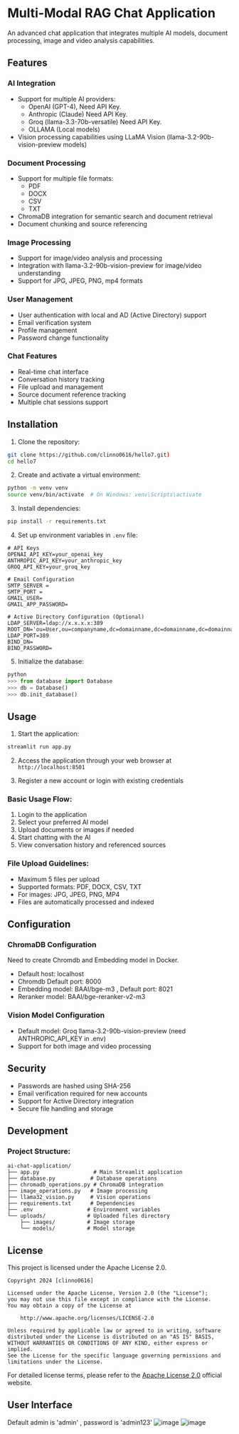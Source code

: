 # Multi-Modal RAG Chat Application

An advanced chat application that integrates multiple AI models, document processing, image and video analysis capabilities.

## Features

### AI Integration
- Support for multiple AI providers:
  - OpenAI (GPT-4), Need API Key.
  - Anthropic (Claude) Need API Key.
  - Groq (llama-3.3-70b-versatile) Need API Key.
  - OLLAMA (Local models)
- Vision processing capabilities using LLaMA Vision (llama-3.2-90b-vision-preview models)

### Document Processing
- Support for multiple file formats:
  - PDF
  - DOCX
  - CSV
  - TXT
- ChromaDB integration for semantic search and document retrieval
- Document chunking and source referencing

### Image Processing
- Support for image/video analysis and processing
- Integration with llama-3.2-90b-vision-preview for image/video understanding
- Support for JPG, JPEG, PNG, mp4 formats

### User Management
- User authentication with local and AD (Active Directory) support
- Email verification system
- Profile management
- Password change functionality

### Chat Features
- Real-time chat interface
- Conversation history tracking
- File upload and management
- Source document reference tracking
- Multiple chat sessions support

## Installation

1. Clone the repository:
```bash
git clone https://github.com/clinno0616/hello7.git)
cd hello7
```

2. Create and activate a virtual environment:
```bash
python -m venv venv
source venv/bin/activate  # On Windows: venv\Scripts\activate
```

3. Install dependencies:
```bash
pip install -r requirements.txt
```

4. Set up environment variables in `.env` file:
```plaintext
# API Keys
OPENAI_API_KEY=your_openai_key
ANTHROPIC_API_KEY=your_anthropic_key
GROQ_API_KEY=your_groq_key

# Email Configuration
SMTP_SERVER = 
SMTP_PORT = 
GMAIL_USER= 
GMAIL_APP_PASSWORD=

# Active Directory Configuration (Optional)
LDAP_SERVER=ldap://x.x.x.x:389
ROOT_DN='ou=User,ou=companyname,dc=domainname,dc=domainname,dc=domainname'
LDAP_PORT=389
BIND_DN=
BIND_PASSWORD=
```

5. Initialize the database:
```python
python
>>> from database import Database
>>> db = Database()
>>> db.init_database()
```

## Usage

1. Start the application:
```bash
streamlit run app.py
```

2. Access the application through your web browser at `http://localhost:8501`

3. Register a new account or login with existing credentials

### Basic Usage Flow:
1. Login to the application
2. Select your preferred AI model
3. Upload documents or images if needed
4. Start chatting with the AI
5. View conversation history and referenced sources

### File Upload Guidelines:
- Maximum 5 files per upload
- Supported formats: PDF, DOCX, CSV, TXT
- For images: JPG, JPEG, PNG, MP4
- Files are automatically processed and indexed

## Configuration

### ChromaDB Configuration 
Need to create Chromdb and Embedding model in Docker. 
- Default host: localhost
- Chromdb Default port: 8000
- Embedding model: BAAI/bge-m3 ,  Default port: 8021
- Reranker model: BAAI/bge-reranker-v2-m3

### Vision Model Configuration
- Default model: Groq llama-3.2-90b-vision-preview (need ANTHROPIC_API_KEY in .env)
- Support for both image and video processing

## Security

- Passwords are hashed using SHA-256
- Email verification required for new accounts
- Support for Active Directory integration
- Secure file handling and storage

## Development

### Project Structure:
```plaintext
ai-chat-application/
├── app.py                 # Main Streamlit application
├── database.py           # Database operations
├── chromadb_operations.py # ChromaDB integration
├── image_operations.py   # Image processing
├── llama32_vision.py     # Vision operations
├── requirements.txt      # Dependencies
├── .env                 # Environment variables
└── uploads/             # Uploaded files directory
    ├── images/          # Image storage
    └── models/          # Model storage
```
## License

This project is licensed under the Apache License 2.0.
```
Copyright 2024 [clinno0616]

Licensed under the Apache License, Version 2.0 (the "License");
you may not use this file except in compliance with the License.
You may obtain a copy of the License at

    http://www.apache.org/licenses/LICENSE-2.0

Unless required by applicable law or agreed to in writing, software
distributed under the License is distributed on an "AS IS" BASIS,
WITHOUT WARRANTIES OR CONDITIONS OF ANY KIND, either express or implied.
See the License for the specific language governing permissions and
limitations under the License.
```
For detailed license terms, please refer to the [Apache License 2.0](https://www.apache.org/licenses/LICENSE-2.0) official website.

## User Interface
Default admin is 'admin' , password is 'admin123'
![image](https://github.com/user-attachments/assets/5a7251ac-9128-4ffc-a7c6-dc687a7760ea)
![image](https://github.com/user-attachments/assets/dfdd84a9-6859-41fa-ba6b-b029f9d26594)



